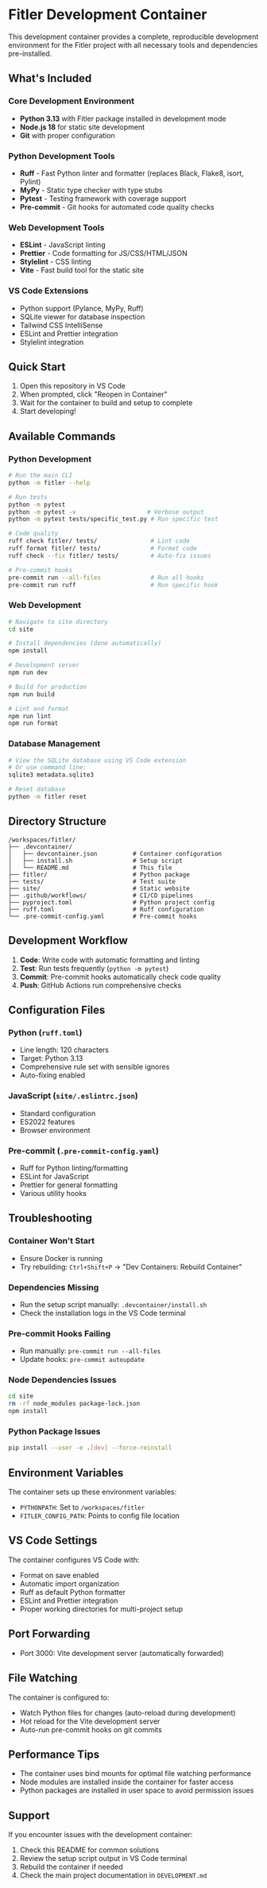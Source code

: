 # Fitler Development Container

This development container provides a complete, reproducible development environment for the Fitler project with all necessary tools and dependencies pre-installed.

## What's Included

### Core Development Environment
- **Python 3.13** with Fitler package installed in development mode
- **Node.js 18** for static site development
- **Git** with proper configuration

### Python Development Tools
- **Ruff** - Fast Python linter and formatter (replaces Black, Flake8, isort, Pylint)
- **MyPy** - Static type checker with type stubs
- **Pytest** - Testing framework with coverage support
- **Pre-commit** - Git hooks for automated code quality checks

### Web Development Tools
- **ESLint** - JavaScript linting
- **Prettier** - Code formatting for JS/CSS/HTML/JSON
- **Stylelint** - CSS linting
- **Vite** - Fast build tool for the static site

### VS Code Extensions
- Python support (Pylance, MyPy, Ruff)
- SQLite viewer for database inspection
- Tailwind CSS IntelliSense
- ESLint and Prettier integration
- Stylelint integration

## Quick Start

1. Open this repository in VS Code
2. When prompted, click "Reopen in Container"
3. Wait for the container to build and setup to complete
4. Start developing!

## Available Commands

### Python Development
```bash
# Run the main CLI
python -m fitler --help

# Run tests
python -m pytest
python -m pytest -v                    # Verbose output
python -m pytest tests/specific_test.py # Run specific test

# Code quality
ruff check fitler/ tests/               # Lint code
ruff format fitler/ tests/              # Format code
ruff check --fix fitler/ tests/         # Auto-fix issues

# Pre-commit hooks
pre-commit run --all-files              # Run all hooks
pre-commit run ruff                     # Run specific hook
```

### Web Development
```bash
# Navigate to site directory
cd site

# Install dependencies (done automatically)
npm install

# Development server
npm run dev

# Build for production
npm run build

# Lint and format
npm run lint
npm run format
```

### Database Management
```bash
# View the SQLite database using VS Code extension
# Or use command line:
sqlite3 metadata.sqlite3

# Reset database
python -m fitler reset
```

## Directory Structure

```
/workspaces/fitler/
├── .devcontainer/
│   ├── devcontainer.json          # Container configuration
│   ├── install.sh                 # Setup script
│   └── README.md                  # This file
├── fitler/                        # Python package
├── tests/                         # Test suite
├── site/                          # Static website
├── .github/workflows/             # CI/CD pipelines
├── pyproject.toml                 # Python project config
├── ruff.toml                      # Ruff configuration
└── .pre-commit-config.yaml        # Pre-commit hooks
```

## Development Workflow

1. **Code**: Write code with automatic formatting and linting
2. **Test**: Run tests frequently (`python -m pytest`)
3. **Commit**: Pre-commit hooks automatically check code quality
4. **Push**: GitHub Actions run comprehensive checks

## Configuration Files

### Python (`ruff.toml`)
- Line length: 120 characters
- Target: Python 3.13
- Comprehensive rule set with sensible ignores
- Auto-fixing enabled

### JavaScript (`site/.eslintrc.json`)
- Standard configuration
- ES2022 features
- Browser environment

### Pre-commit (`.pre-commit-config.yaml`)
- Ruff for Python linting/formatting
- ESLint for JavaScript
- Prettier for general formatting
- Various utility hooks

## Troubleshooting

### Container Won't Start
- Ensure Docker is running
- Try rebuilding: `Ctrl+Shift+P` → "Dev Containers: Rebuild Container"

### Dependencies Missing
- Run the setup script manually: `.devcontainer/install.sh`
- Check the installation logs in the VS Code terminal

### Pre-commit Hooks Failing
- Run manually: `pre-commit run --all-files`
- Update hooks: `pre-commit autoupdate`

### Node Dependencies Issues
```bash
cd site
rm -rf node_modules package-lock.json
npm install
```

### Python Package Issues
```bash
pip install --user -e .[dev] --force-reinstall
```

## Environment Variables

The container sets up these environment variables:
- `PYTHONPATH`: Set to `/workspaces/fitler`
- `FITLER_CONFIG_PATH`: Points to config file location

## VS Code Settings

The container configures VS Code with:
- Format on save enabled
- Automatic import organization
- Ruff as default Python formatter
- ESLint and Prettier integration
- Proper working directories for multi-project setup

## Port Forwarding

- Port 3000: Vite development server (automatically forwarded)

## File Watching

The container is configured to:
- Watch Python files for changes (auto-reload during development)
- Hot reload for the Vite development server
- Auto-run pre-commit hooks on git commits

## Performance Tips

- The container uses bind mounts for optimal file watching performance
- Node modules are installed inside the container for faster access
- Python packages are installed in user space to avoid permission issues

## Support

If you encounter issues with the development container:
1. Check this README for common solutions
2. Review the setup script output in VS Code terminal
3. Rebuild the container if needed
4. Check the main project documentation in `DEVELOPMENT.md`
